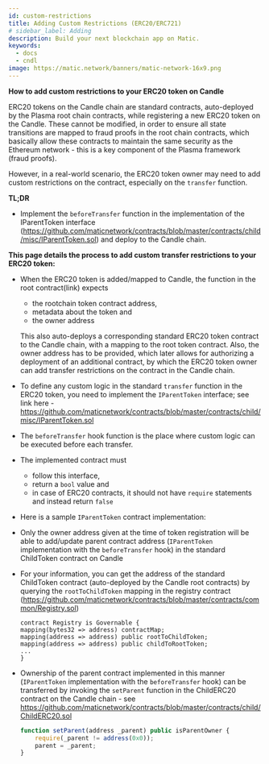 ```yaml
---
id: custom-restrictions
title: Adding Custom Restrictions (ERC20/ERC721)
# sidebar_label: Adding
description: Build your next blockchain app on Matic.
keywords:
  - docs
  - cndl
image: https://matic.network/banners/matic-network-16x9.png 
---
```

**How to add custom restrictions to your ERC20 token on Candle**

ERC20 tokens on the Candle chain are standard contracts, auto-deployed by the Plasma root chain contracts, while registering a new ERC20 token on the Candle. These cannot be modified, in order to ensure all state transitions are mapped to fraud proofs in the root chain contracts, which basically allow these contracts to maintain the same security as the Ethereum network - this is a key component of the Plasma framework (fraud proofs).

However, in a real-world scenario, the ERC20 token owner may need to add custom restrictions on the contract, especially on the `transfer` function. 

**TL;DR**

- Implement the `beforeTransfer` function in the implementation of the IParentToken interface (https://github.com/maticnetwork/contracts/blob/master/contracts/child/misc/IParentToken.sol) and deploy to the Candle chain.

**This page details the process to add custom transfer restrictions to your ERC20 token:**

- When the ERC20 token is added/mapped to Candle, the function in the root contract(link) expects 
    - the rootchain token contract address,
    - metadata about the token and
    - the owner address

    This also auto-deploys a corresponding standard ERC20 token contract to the Candle chain, with a mapping to the root token contract. Also, the owner address has to be provided, which later allows for authorizing a deployment of an additional contract, by which the ERC20 token owner can add transfer restrictions on the contract in the Candle chain.
  
- To define any custom logic in the standard `transfer` function in the ERC20 token, you need to implement the `IParentToken` interface; see link here - https://github.com/maticnetwork/contracts/blob/master/contracts/child/misc/IParentToken.sol

- The `beforeTransfer` hook function is the place where custom logic can be executed before each transfer. 
- The implemented contract must 
    - follow this interface,
    - return a `bool` value and 
    - in case of ERC20 contracts, it should not have `require` statements and instead return `false`
- Here is a sample `IParentToken` contract implementation:

<script src="https://gist.github.com/anurag-arjun/c7382e2abaf0822e6ec7e988eb46c92e.js"></script>

- Only the owner address given at the time of token registration will be able to add/update parent contract address (`IParentToken` implementation with the `beforeTransfer` hook) in the standard ChildToken contract on Candle
- For your information, you can get the address of the standard ChildToken contract (auto-deployed by the Candle root contracts) by querying the `rootToChildToken` mapping in the registry contract (https://github.com/maticnetwork/contracts/blob/master/contracts/common/Registry.sol)

    ```solidity
    contract Registry is Governable {
    mapping(bytes32 => address) contractMap;
    mapping(address => address) public rootToChildToken;
    mapping(address => address) public childToRootToken;
    ...
    }
    ```

- Ownership of the parent contract implemented in this manner (`IParentToken` implementation with the `beforeTransfer` hook) can be transferred by invoking the `setParent` function in the ChildERC20 contract on the Candle chain - see https://github.com/maticnetwork/contracts/blob/master/contracts/child/ChildERC20.sol

    ```js
    function setParent(address _parent) public isParentOwner {
        require(_parent != address(0x0));
        parent = _parent;
    }
    ```